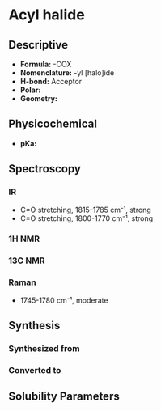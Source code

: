 # Acyl halide

## Descriptive

* **Formula:** -COX
* **Nomenclature:** -yl \[halo]ide
* **H-bond:** Acceptor
* **Polar:**&#x20;
* **Geometry:**&#x20;

## Physicochemical

* **pKa:**&#x20;

## Spectroscopy

### IR

* C=O stretching, 1815-1785 cm⁻¹, strong
* C=O stretching, 1800-1770 cm⁻¹, strong

### 1H NMR

### 13C NMR

### Raman

* 1745-1780 cm⁻¹, moderate

## Synthesis

### Synthesized from

### Converted to

## Solubility Parameters



